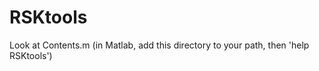 RSKtools
========
Look at Contents.m (in Matlab, add this directory to your path, then 'help RSKtools')
